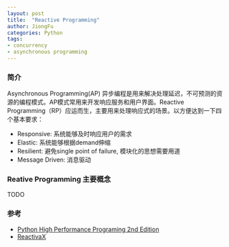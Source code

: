 ```yaml
---
layout: post
title:  "Reactive Programming"
author: JiongFu
categories: Python
tags:
- concurrency
- asynchronous programming
---
```

### 简介
Asynchronous Programming(AP) 异步编程是用来解决处理延迟，不可预测的资源的编程模式。AP模式常用来开发响应服务和用户界面。Reactive Programming（RP）应运而生，主要用来处理响应式的场景。以方便达到一下四个基本要求：
* Responsive: 系统能够及时响应用户的需求
* Elastic: 系统能够根据demand伸缩
* Resilient: 避免single point of failure, 模块化的思想需要用道
* Message Driven: 消息驱动

### Reative Programming 主要概念
TODO

### 参考
* [Python High Performance Programing 2nd Edition](https://www.packtpub.com/application-development/python-high-performance-second-edition)
* [ReactivaX](http://reactivex.io/)